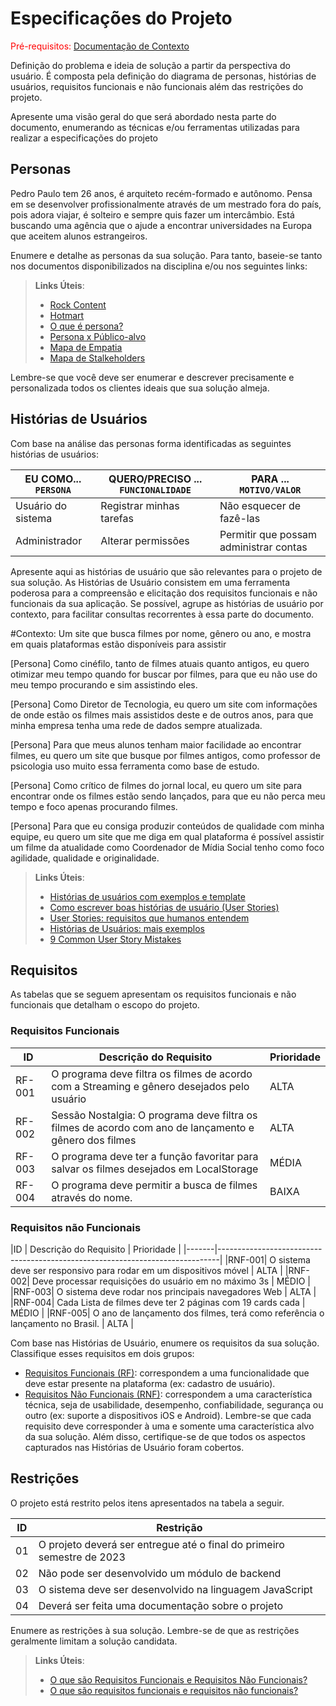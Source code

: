 # Especificações do Projeto

<span style="color:red">Pré-requisitos: <a href="1-Documentação de Contexto.md"> Documentação de Contexto</a></span>

Definição do problema e ideia de solução a partir da perspectiva do usuário. É composta pela definição do  diagrama de personas, histórias de usuários, requisitos funcionais e não funcionais além das restrições do projeto.

Apresente uma visão geral do que será abordado nesta parte do documento, enumerando as técnicas e/ou ferramentas utilizadas para realizar a especificações do projeto

## Personas

Pedro Paulo tem 26 anos, é arquiteto recém-formado e autônomo. Pensa em se desenvolver profissionalmente através de um mestrado fora do país, pois adora viajar, é solteiro e sempre quis fazer um intercâmbio. Está buscando uma agência que o ajude a encontrar universidades na Europa que aceitem alunos estrangeiros.

Enumere e detalhe as personas da sua solução. Para tanto, baseie-se tanto nos documentos disponibilizados na disciplina e/ou nos seguintes links:

> **Links Úteis**:
> - [Rock Content](https://rockcontent.com/blog/personas/)
> - [Hotmart](https://blog.hotmart.com/pt-br/como-criar-persona-negocio/)
> - [O que é persona?](https://resultadosdigitais.com.br/blog/persona-o-que-e/)
> - [Persona x Público-alvo](https://flammo.com.br/blog/persona-e-publico-alvo-qual-a-diferenca/)
> - [Mapa de Empatia](https://resultadosdigitais.com.br/blog/mapa-da-empatia/)
> - [Mapa de Stalkeholders](https://www.racecomunicacao.com.br/blog/como-fazer-o-mapeamento-de-stakeholders/)
>
Lembre-se que você deve ser enumerar e descrever precisamente e personalizada todos os clientes ideais que sua solução almeja.

## Histórias de Usuários

Com base na análise das personas forma identificadas as seguintes histórias de usuários:

|EU COMO... `PERSONA`| QUERO/PRECISO ... `FUNCIONALIDADE` |PARA ... `MOTIVO/VALOR`                 |
|--------------------|------------------------------------|----------------------------------------|
|Usuário do sistema  | Registrar minhas tarefas           | Não esquecer de fazê-las               |
|Administrador       | Alterar permissões                 | Permitir que possam administrar contas |

Apresente aqui as histórias de usuário que são relevantes para o projeto de sua solução. As Histórias de Usuário consistem em uma ferramenta poderosa para a compreensão e elicitação dos requisitos funcionais e não funcionais da sua aplicação. Se possível, agrupe as histórias de usuário por contexto, para facilitar consultas recorrentes à essa parte do documento.

#Contexto:
Um site que busca filmes por nome, gênero ou ano, e mostra em quais plataformas estão disponíveis para assistir

[Persona] Como cinéfilo, tanto de filmes atuais quanto antigos, eu quero otimizar meu tempo quando for buscar por filmes, para que eu não use do meu tempo procurando e sim assistindo eles.

[Persona] Como Diretor de Tecnologia, eu quero um site com informações de onde estão os filmes mais assistidos deste e de outros anos, para que minha empresa tenha uma rede de dados sempre atualizada.

[Persona] Para que meus alunos tenham maior facilidade ao encontrar filmes, eu quero um site que busque por filmes antigos, como professor de psicologia uso muito essa ferramenta como base de estudo. 

[Persona] Como crítico de filmes do jornal local, eu quero um site para encontrar onde os filmes estão sendo lançados, para que eu não perca meu tempo e foco apenas procurando filmes.

[Persona] Para que eu consiga produzir conteúdos de qualidade com minha equipe, eu quero um site que me diga em qual plataforma é possível assistir um filme da atualidade como Coordenador de Mídia Social tenho como foco agilidade, qualidade e originalidade.

> **Links Úteis**:
> - [Histórias de usuários com exemplos e template](https://www.atlassian.com/br/agile/project-management/user-stories)
> - [Como escrever boas histórias de usuário (User Stories)](https://medium.com/vertice/como-escrever-boas-users-stories-hist%C3%B3rias-de-usu%C3%A1rios-b29c75043fac)
> - [User Stories: requisitos que humanos entendem](https://www.luiztools.com.br/post/user-stories-descricao-de-requisitos-que-humanos-entendem/)
> - [Histórias de Usuários: mais exemplos](https://www.reqview.com/doc/user-stories-example.html)
> - [9 Common User Story Mistakes](https://airfocus.com/blog/user-story-mistakes/)

## Requisitos

As tabelas que se seguem apresentam os requisitos funcionais e não funcionais que detalham o escopo do projeto.

### Requisitos Funcionais

|ID    | Descrição do Requisito                                                                                 | Prioridade |
|------|--------------------------------------------------------------------------------------------------------|------------|
|RF-001| O programa deve filtra os filmes de acordo com a Streaming e gênero desejados pelo usuário             |    ALTA    |      
|RF-002| Sessão Nostalgia: O programa deve filtra os filmes de acordo com ano de lançamento e gênero dos filmes |    ALTA    |
|RF-003| O programa deve ter a função favoritar para salvar os filmes desejados em LocalStorage                 |    MÉDIA   |
|RF-004| O programa deve permitir a busca de filmes através do nome.                                            |    BAIXA   |


### Requisitos não Funcionais

|ID     | Descrição do Requisito                                                       | Prioridade |
|-------|------------------------------------------------------------------------------|
|RNF-001| O sistema deve ser responsivo para rodar em um dispositivos móvel            |   ALTA     | 
|RNF-002| Deve processar requisições do usuário em no máximo 3s                        |   MÉDIO    | 
|RNF-003| O sistema deve rodar nos principais navegadores Web                          |   ALTA     |
|RNF-004| Cada Lista de filmes deve ter 2 páginas com 19 cards cada                    |   MÉDIO    |
|RNF-005| O ano de lançamento dos filmes, terá como referência o lançamento no Brasil. |   ALTA     |


Com base nas Histórias de Usuário, enumere os requisitos da sua solução. Classifique esses requisitos em dois grupos:

- [Requisitos Funcionais
 (RF)](https://pt.wikipedia.org/wiki/Requisito_funcional):
 correspondem a uma funcionalidade que deve estar presente na
  plataforma (ex: cadastro de usuário).
- [Requisitos Não Funcionais
  (RNF)](https://pt.wikipedia.org/wiki/Requisito_n%C3%A3o_funcional):
  correspondem a uma característica técnica, seja de usabilidade,
  desempenho, confiabilidade, segurança ou outro (ex: suporte a
  dispositivos iOS e Android).
Lembre-se que cada requisito deve corresponder à uma e somente uma
característica alvo da sua solução. Além disso, certifique-se de que
todos os aspectos capturados nas Histórias de Usuário foram cobertos.

## Restrições

O projeto está restrito pelos itens apresentados na tabela a seguir.

|ID| Restrição                                             |
|--|------------------------------------------------------------------------|
|01| O projeto deverá ser entregue até o final do primeiro semestre de 2023 |
|02| Não pode ser desenvolvido um módulo de backend                         |
|03| O sistema deve ser desenvolvido na linguagem JavaScript                |
|04| Deverá ser feita uma documentação sobre o projeto                      |

Enumere as restrições à sua solução. Lembre-se de que as restrições geralmente limitam a solução candidata.

> **Links Úteis**:
> - [O que são Requisitos Funcionais e Requisitos Não Funcionais?](https://codificar.com.br/requisitos-funcionais-nao-funcionais/)
> - [O que são requisitos funcionais e requisitos não funcionais?](https://analisederequisitos.com.br/requisitos-funcionais-e-requisitos-nao-funcionais-o-que-sao/)
